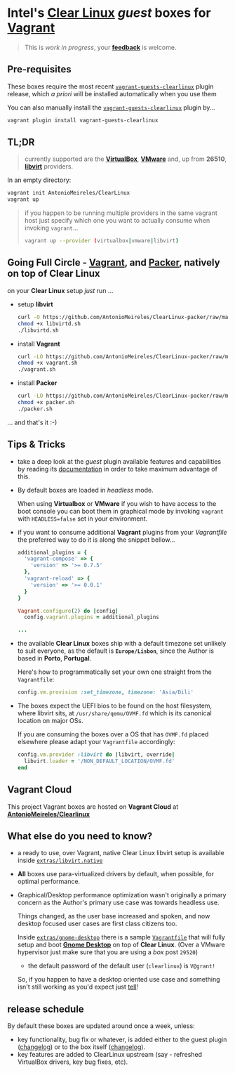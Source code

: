 # Intel's [Clear Linux](https://clearlinux.org) _guest_ boxes for [Vagrant](http://www.vagrantup.com/)

> This is *work in progress*, your
> **[feedback](https://github.com/AntonioMeireles/ClearLinux-packer/issues)**
> is welcome.

## Pre-requisites

These boxes require the most recent
[`vagrant-guests-clearlinux`](https://github.com/AntonioMeireles/vagrant-guests-clearlinux) plugin release, which *a priori* will be installed automatically when you use them

You can also manually install the [`vagrant-guests-clearlinux`](https://github.com/AntonioMeireles/vagrant-guests-clearlinux) plugin by...

```bash
vagrant plugin install vagrant-guests-clearlinux
```

## TL;DR

> currently supported are the **[VirtualBox](https://www.vagrantup.com/docs/virtualbox/)**,
> **[VMware](https://www.vagrantup.com/docs/vmware/)** and, up from **26510**,
> **[libvirt](https://github.com/vagrant-libvirt/vagrant-libvirt)** providers.

In an empty directory:

```bash
vagrant init AntonioMeireles/ClearLinux
vagrant up
```

> if you happen to be running multiple providers in the same vagrant host just specify which
> one you want to actually consume when invoking `vagrant`...
>
> ```bash
> vagrant up --provider (virtualbox|vmware|libvirt)
> ```

## Going Full Circle - [Vagrant](http://www.vagrantup.com/), and [Packer](https://www.packer.io), natively on top of Clear Linux

on your **Clear Linux** setup _just_ run ...

- setup **libvirt**

  ```bash
  curl -O https://github.com/AntonioMeireles/ClearLinux-packer/raw/master/extras/clearlinux/setup/libvirtd.sh
  chmod +x libvirtd.sh
  ./libvirtd.sh
  ```

- install **Vagrant**

  ```bash
  curl -LO https://github.com/AntonioMeireles/ClearLinux-packer/raw/master/extras/clearlinux/setup/vagrant.sh
  chmod +x vagrant.sh
  ./vagrant.sh
  ```

- install **Packer**

  ```bash
  curl -LO https://github.com/AntonioMeireles/ClearLinux-packer/raw/master/extras/clearlinux/setup/packer.sh
  chmod +x packer.sh
  ./packer.sh
  ```

... and that's it :-)

## Tips & Tricks

- take a deep look at the *guest* plugin available features and capabilities by reading its
  [documentation](https://github.com/AntonioMeireles/vagrant-guests-clearlinux/blob/master/README.md)
  in order to take maximum advantage of this.

- By default boxes are loaded in _headless_ mode.

  When using **Virtualbox** or **VMware** if you wish to have access to the boot console you can boot them
  in graphical mode by invoking `vagrant` with `HEADLESS=false` set in your environment.
- if you want to consume additional **Vagrant** plugins from your *Vagrantfile* the preferred way to
   do it is along the snippet bellow...

  ```ruby
  additional_plugins = {
    'vagrant-compose' => {
      'version' => '>= 0.7.5'
    },
    'vagrant-reload' => {
      'version' => '>= 0.0.1'
    }
  }

  Vagrant.configure(2) do |config|
    config.vagrant.plugins = additional_plugins

  ...
  ```

- the available **Clear Linux** boxes ship with a default timezone set unlikely to suit everyone,
  as the default is **`Europe/Lisbon`**, since the Author is based in **Porto**, **Portugal**.

  Here's how to programmatically set your own one straight from the `Vagrantfile`:

  ```ruby
  config.vm.provision :set_timezone, timezone: 'Asia/Dili'
  ```

- The boxes expect the UEFI bios to be found on the host filesystem, where libvirt sits, at
  `/usr/share/qemu/OVMF.fd` which is its canonical location on major OSs.

  If you are consuming the boxes over a OS that has `OVMF.fd` placed elsewhere please adapt your
  `Vagrantfile` accordingly:

  ```ruby
  config.vm.provider :libvirt do |libvirt, override|
    libvirt.loader = '/NON_DEFAULT_LOCATION/OVMF.fd'
  end
  ```

## Vagrant Cloud

This project Vagrant boxes are hosted on **Vagrant Cloud** at
**[AntonioMeireles/Clearlinux](https://app.vagrantup.com/AntonioMeireles/boxes/ClearLinux)**

## What else do you need to know?

- a ready to use, over Vagrant, native Clear Linux libvirt setup is available inside
  [`extras/libvirt.native`](./extras/libvirt.native/)
- **All** boxes use para-virtualized drivers by default, when possible, for optimal performance.
- Graphical/Desktop performance optimization wasn't originally a primary concern as the Author's
  primary use case was towards headless use.

  Things changed, as the user base increased and spoken, and now desktop focused user cases are
  first class citizens too.

  Inside [`extras/gnome-desktop`](./extras/gnome-desktop/) there is a sample
  [`Vagrantfile`](./extras/gnome-desktop/Vagrantfile) that will fully setup and boot
  **[Gnome Desktop](https://www.gnome.org)** on top of **Clear Linux**. (Over a VMware hypervisor
  just make sure that you are using a *box* post `29520`)
  - the default password of the default user (`clearlinux`) is `V@grant!`

  So, if you happen to have a desktop oriented use case and something isn't still working as you'd
  expect just [tell](https://github.com/AntonioMeireles/ClearLinux-packer/issues)!

## release schedule

By default these boxes are updated around once a week, unless:

- key functionality, bug fix or whatever, is added either to the guest plugin
  ([changelog](https://github.com/AntonioMeireles/vagrant-guests-clearlinux/commits/master)) or to
  the box itself ([changelog](https://github.com/AntonioMeireles/ClearLinux-packer/commits/master)).
- key features are added to ClearLinux upstream (say - refreshed VirtualBox drivers, key bug fixes, etc).
